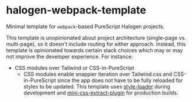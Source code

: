 # halogen-webpack-template

Minimal template for `webpack`-based PureScript Halogen projects.

This template is unopinionated about project architecture (single-page vs. multi-page), so it doesn't include routing for either approach. Instead, this template is opinionated towards certain stack choices which may or may not improve the developer experience. For instance:

* CSS modules over Tailwind or CSS-in-PureScript
  * CSS modules enable snappier iteration over Tailwind.css and CSS-in-PureScript since the app does not have to be fully reloaded for styles to be updated. This template uses [style-loader](https://github.com/webpack-contrib/style-loader) during development and [mini-css-extract-plugin](https://github.com/webpack-contrib/mini-css-extract-plugin) for production builds.
